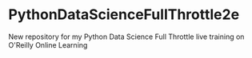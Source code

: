# PythonDataScienceFullThrottle2e
New repository for my Python Data Science Full Throttle live training on O'Reilly Online Learning
